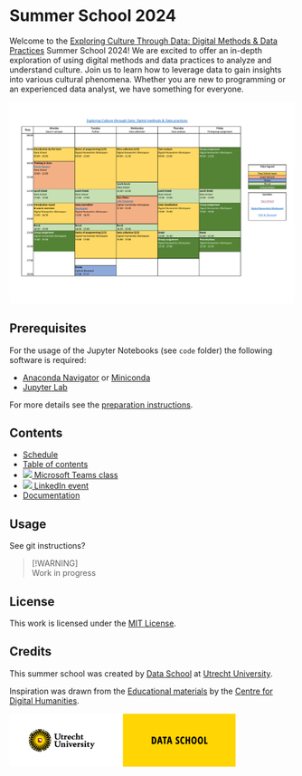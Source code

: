 # Summer School 2024
Welcome to the [Exploring Culture Through Data: Digital Methods & Data Practices](https://utrechtsummerschool.nl/courses/humanities/exploring-culture-through-data-digital-methods-data-practices) Summer School 2024! We are excited to offer an in-depth exploration of using digital methods and data practices to analyze and understand culture. Join us to learn how to leverage data to gain insights into various cultural phenomena. Whether you are new to programming or an experienced data analyst, we have something for everyone.

[![Preview of schedule](docs/schedule.png)](docs/schedule.pdf)

## Prerequisites
For the usage of the Jupyter Notebooks (see `code` folder) the following software is required:
- [Anaconda Navigator](https://www.anaconda.com/download/success) or [Miniconda](https://docs.anaconda.com/miniconda/miniconda-install/)
- [Jupyter Lab](https://jupyter.org/)

For more details see the [preparation instructions](code/01_preparation/Welcome.md).

## Contents
- [Schedule](docs/schedule.pdf)
- [Table of contents](docs/table-of-contents.ipynb)
- <a href="https://teams.microsoft.com/l/meetup-join/19%3ameeting_MyUniqueMeetingID%40thread.tacv2/0?context=%7b%22Tid%22%3a%22yourTenantID%22%2c%22Oid%22%3a%22yourUserID%22%7d"><img src="https://teams.microsoft.com/favicon.ico" width="16px"> Microsoft Teams class</a>
- <a href="https://www.linkedin.com/events/summerschool2024-exploringcultu7214537663469551616"><img src="https://www.linkedin.com/favicon.ico" width="16px"> LinkedIn event</a>
- [Documentation](docs/documentation.md)

## Usage
See git instructions?
> [!WARNING]\
> Work in progress

## License
This work is licensed under the [MIT License](LICENSE).

## Credits
This summer school was created by [Data School](https://dataschool.nl/) at [Utrecht University](https://www.uu.nl). 

Inspiration was drawn from the [Educational materials](https://github.com/CentreForDigitalHumanities/Education) by the [Centre for Digital Humanities](https://github.com/CentreForDigitalHumanities/).

<a href="https://dataschool.nl" target="_blank"><img src="img/UU_Data-School_logo_EN.png" width="400px"></a>